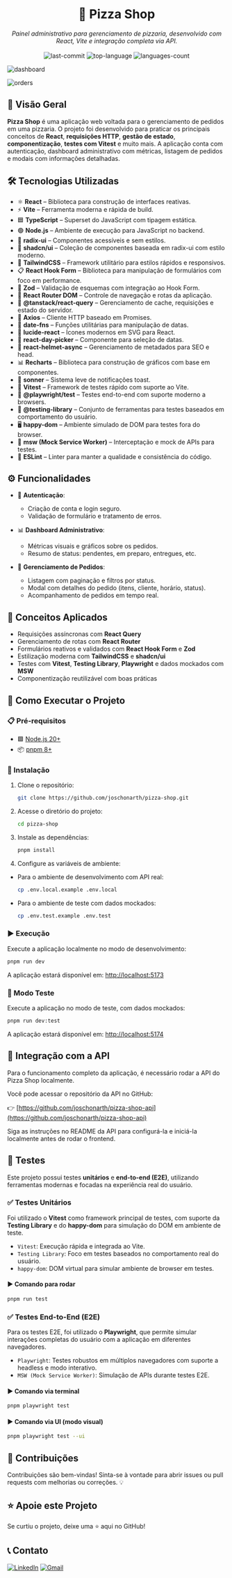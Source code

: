 <h1 align="center">🍕 Pizza Shop</h1>

<p align="center"><i>Painel administrativo para gerenciamento de pizzaria, desenvolvido com React, Vite e integração completa via API.</i>
  <br/><br/>
  <img src="https://img.shields.io/github/last-commit/joschonarth/pizzashop-web?style=for-the-badge&color=EC003F&labelColor=1C1E26" alt="last-commit">
  <img src="https://img.shields.io/github/languages/top/joschonarth/pizzashop-web?style=for-the-badge&color=EC003F&labelColor=1C1E26" alt="top-language">
  <img src="https://img.shields.io/github/languages/count/joschonarth/pizzashop-web?style=for-the-badge&color=EC003F&labelColor=1C1E26" alt="languages-count">
</p>

![dashboard](https://github.com/user-attachments/assets/911a3efb-5496-4dd6-9e13-90e49842756b)

![orders](https://github.com/user-attachments/assets/97d6b7ee-b18c-4a0c-9335-9eb34cea9534)

## 📖 Visão Geral

**Pizza Shop** é uma aplicação web voltada para o gerenciamento de pedidos em uma pizzaria. O projeto foi desenvolvido para praticar os principais conceitos de **React**, **requisições HTTP**, **gestão de estado**, **componentização**, **testes com Vitest** e muito mais. A aplicação conta com autenticação, dashboard administrativo com métricas, listagem de pedidos e modais com informações detalhadas.

## 🛠️ Tecnologias Utilizadas

- ⚛️ **React** – Biblioteca para construção de interfaces reativas.
- ⚡ **Vite** – Ferramenta moderna e rápida de build.
- 🟦 **TypeScript** – Superset do JavaScript com tipagem estática.
- 🟢 **Node.js** – Ambiente de execução para JavaScript no backend.
- 🧩 **radix-ui** – Componentes acessíveis e sem estilos.
- 💅 **shadcn/ui** – Coleção de componentes baseada em radix-ui com estilo moderno.
- 🎨 **TailwindCSS** – Framework utilitário para estilos rápidos e responsivos.
- 📋 **React Hook Form** – Biblioteca para manipulação de formulários com foco em performance.
- 💎 **Zod** – Validação de esquemas com integração ao Hook Form.
- 🔁 **React Router DOM** – Controle de navegação e rotas da aplicação.
- 🔄 **@tanstack/react-query** – Gerenciamento de cache, requisições e estado do servidor.
- 🔌 **Axios** – Cliente HTTP baseado em Promises.
- 📅 **date-fns** – Funções utilitárias para manipulação de datas.
- 🧠 **lucide-react** – Ícones modernos em SVG para React.
- 📆 **react-day-picker** – Componente para seleção de datas.
- 🔖 **react-helmet-async** – Gerenciamento de metadados para SEO e head.
- 📊 **Recharts** – Biblioteca para construção de gráficos com base em componentes.
- 🔔 **sonner** – Sistema leve de notificações toast.
- 🧪 **Vitest** – Framework de testes rápido com suporte ao Vite.
- 🧪 **@playwright/test** – Testes end-to-end com suporte moderno a browsers.
- 🧪 **@testing-library** – Conjunto de ferramentas para testes baseados em comportamento do usuário.
- 🖥️ **happy-dom** – Ambiente simulado de DOM para testes fora do browser.
- 🧪 **msw (Mock Service Worker)** – Interceptação e mock de APIs para testes.
- 🧹 **ESLint** – Linter para manter a qualidade e consistência do código.

## ⚙️ Funcionalidades

- 🔐 **Autenticação**:
  - Criação de conta e login seguro.
  - Validação de formulário e tratamento de erros.

- 📊 **Dashboard Administrativo**:
  - Métricas visuais e gráficos sobre os pedidos.
  - Resumo de status: pendentes, em preparo, entregues, etc.

- 🧾 **Gerenciamento de Pedidos**:
  - Listagem com paginação e filtros por status.
  - Modal com detalhes do pedido (itens, cliente, horário, status).
  - Acompanhamento de pedidos em tempo real.

## 🧠 Conceitos Aplicados

- Requisições assíncronas com **React Query**
- Gerenciamento de rotas com **React Router**
- Formulários reativos e validados com **React Hook Form** e **Zod**
- Estilização moderna com **TailwindCSS** e **shadcn/ui**
- Testes com **Vitest**, **Testing Library**, **Playwright** e dados mockados com **MSW**
- Componentização reutilizável com boas práticas

## 🚀 Como Executar o Projeto

### 📋 Pré-requisitos

- 🟩 [Node.js 20+](https://nodejs.org/)
- 📦 [pnpm 8+](https://pnpm.io/)

### 🔧 Instalação

1. Clone o repositório:

    ```bash
    git clone https://github.com/joschonarth/pizza-shop.git
    ```

2. Acesse o diretório do projeto:

    ```bash
    cd pizza-shop
    ```

3. Instale as dependências:

    ```bash
    pnpm install
    ```

4. Configure as variáveis de ambiente:

  - Para o ambiente de desenvolvimento com API real:
  
    ```bash
    cp .env.local.example .env.local
    ```

  - Para o ambiente de teste com dados mockados:

    ```bash
    cp .env.test.example .env.test
    ```

### ▶️ Execução

Execute a aplicação localmente no modo de desenvolvimento:

```bash
pnpm run dev
```

A aplicação estará disponível em: [http://localhost:5173](http://localhost:5173)

### 🧪 Modo Teste

Execute a aplicação no modo de teste, com dados mockados:

```bash
pnpm run dev:test
```

A aplicação estará disponível em: [http://localhost:5174](http://localhost:5174)

## 🔗 Integração com a API

Para o funcionamento completo da aplicação, é necessário rodar a API do Pizza Shop localmente.

Você pode acessar o repositório da API no GitHub:

👉 [https://github.com/joschonarth/pizza-shop-api](https://github.com/joschonarth/pizza-shop-api)

Siga as instruções no README da API para configurá-la e iniciá-la localmente antes de rodar o frontend.

## 🧪 Testes

Este projeto possui testes **unitários** e **end-to-end (E2E)**, utilizando ferramentas modernas e focadas na experiência real do usuário.

### ✅ Testes Unitários

Foi utilizado o **Vitest** como framework principal de testes, com suporte da **Testing Library** e do **happy-dom** para simulação do DOM em ambiente de teste.

- `Vitest`: Execução rápida e integrada ao Vite.
- `Testing Library`: Foco em testes baseados no comportamento real do usuário.
- `happy-dom`: DOM virtual para simular ambiente de browser em testes.

#### ▶️ Comando para rodar

```bash
pnpm run test
```

### ✅ Testes End-to-End (E2E)

Para os testes E2E, foi utilizado o **Playwright**, que permite simular interações completas do usuário com a aplicação em diferentes navegadores.

- `Playwright`: Testes robustos em múltiplos navegadores com suporte a headless e modo interativo.
- `MSW (Mock Service Worker)`: Simulação de APIs durante testes E2E.

#### ▶️ Comando via terminal

```bash
pnpm playwright test
```

#### ▶️ Comando via UI (modo visual)

```bash
pnpm playwright test --ui
```

## 🤝 Contribuições

Contribuições são bem-vindas! Sinta-se à vontade para abrir issues ou pull requests com melhorias ou correções. 💡

## ⭐ Apoie este Projeto

Se curtiu o projeto, deixe uma ⭐ aqui no GitHub!

## 📞 Contato

[![LinkedIn](https://img.shields.io/badge/LinkedIn-0077B5?style=for-the-badge&logo=linkedin&logoColor=white)](https://www.linkedin.com/in/joschonarth/)
[![Gmail](https://img.shields.io/badge/Gmail-D14836?style=for-the-badge&logo=gmail&logoColor=white)](mailto:joschonarth@gmail.com)
